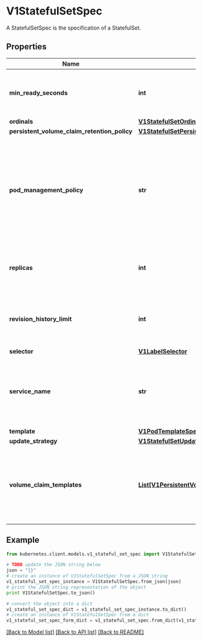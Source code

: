 # V1StatefulSetSpec

A StatefulSetSpec is the specification of a StatefulSet.

## Properties

Name | Type | Description | Notes
------------ | ------------- | ------------- | -------------
**min_ready_seconds** | **int** | Minimum number of seconds for which a newly created pod should be ready without any of its container crashing for it to be considered available. Defaults to 0 (pod will be considered available as soon as it is ready) | [optional] 
**ordinals** | [**V1StatefulSetOrdinals**](V1StatefulSetOrdinals.md) |  | [optional] 
**persistent_volume_claim_retention_policy** | [**V1StatefulSetPersistentVolumeClaimRetentionPolicy**](V1StatefulSetPersistentVolumeClaimRetentionPolicy.md) |  | [optional] 
**pod_management_policy** | **str** | podManagementPolicy controls how pods are created during initial scale up, when replacing pods on nodes, or when scaling down. The default policy is &#x60;OrderedReady&#x60;, where pods are created in increasing order (pod-0, then pod-1, etc) and the controller will wait until each pod is ready before continuing. When scaling down, the pods are removed in the opposite order. The alternative policy is &#x60;Parallel&#x60; which will create pods in parallel to match the desired scale without waiting, and on scale down will delete all pods at once. | [optional] 
**replicas** | **int** | replicas is the desired number of replicas of the given Template. These are replicas in the sense that they are instantiations of the same Template, but individual replicas also have a consistent identity. If unspecified, defaults to 1. | [optional] 
**revision_history_limit** | **int** | revisionHistoryLimit is the maximum number of revisions that will be maintained in the StatefulSet&#39;s revision history. The revision history consists of all revisions not represented by a currently applied StatefulSetSpec version. The default value is 10. | [optional] 
**selector** | [**V1LabelSelector**](V1LabelSelector.md) |  | 
**service_name** | **str** | serviceName is the name of the service that governs this StatefulSet. This service must exist before the StatefulSet, and is responsible for the network identity of the set. Pods get DNS/hostnames that follow the pattern: pod-specific-string.serviceName.default.svc.cluster.local where \&quot;pod-specific-string\&quot; is managed by the StatefulSet controller. | 
**template** | [**V1PodTemplateSpec**](V1PodTemplateSpec.md) |  | 
**update_strategy** | [**V1StatefulSetUpdateStrategy**](V1StatefulSetUpdateStrategy.md) |  | [optional] 
**volume_claim_templates** | [**List[V1PersistentVolumeClaim]**](V1PersistentVolumeClaim.md) | volumeClaimTemplates is a list of claims that pods are allowed to reference. The StatefulSet controller is responsible for mapping network identities to claims in a way that maintains the identity of a pod. Every claim in this list must have at least one matching (by name) volumeMount in one container in the template. A claim in this list takes precedence over any volumes in the template, with the same name. | [optional] 

## Example

```python
from kubernetes.client.models.v1_stateful_set_spec import V1StatefulSetSpec

# TODO update the JSON string below
json = "{}"
# create an instance of V1StatefulSetSpec from a JSON string
v1_stateful_set_spec_instance = V1StatefulSetSpec.from_json(json)
# print the JSON string representation of the object
print V1StatefulSetSpec.to_json()

# convert the object into a dict
v1_stateful_set_spec_dict = v1_stateful_set_spec_instance.to_dict()
# create an instance of V1StatefulSetSpec from a dict
v1_stateful_set_spec_form_dict = v1_stateful_set_spec.from_dict(v1_stateful_set_spec_dict)
```
[[Back to Model list]](../README.md#documentation-for-models) [[Back to API list]](../README.md#documentation-for-api-endpoints) [[Back to README]](../README.md)


